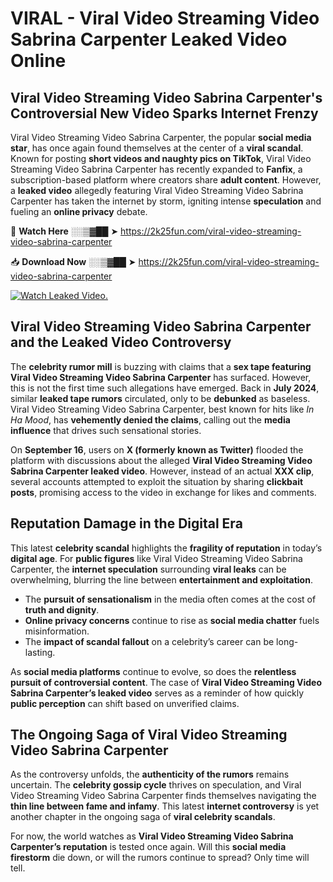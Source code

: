 # VIRAL - Viral Video Streaming Video Sabrina Carpenter Leaked Video Online

## **Viral Video Streaming Video Sabrina Carpenter's Controversial New Video Sparks Internet Frenzy**  

Viral Video Streaming Video Sabrina Carpenter, the popular **social media star**, has once again found themselves at the center of a **viral scandal**. Known for posting **short videos and naughty pics on TikTok**, Viral Video Streaming Video Sabrina Carpenter has recently expanded to **Fanfix**, a subscription-based platform where creators share **adult content**. However, a **leaked video** allegedly featuring Viral Video Streaming Video Sabrina Carpenter has taken the internet by storm, igniting intense **speculation** and fueling an **online privacy** debate.  

🔴 **Watch Here** ░░▒▓██ ➤ https://2k25fun.com/viral-video-streaming-video-sabrina-carpenter  

📥 **Download Now** ░░▒▓██ ➤ https://2k25fun.com/viral-video-streaming-video-sabrina-carpenter  

[![Watch Leaked Video.](https://miro.medium.com/v2/resize:fit:828/format:webp/1*cilzJN44JGOrTw9NJCrNHA.gif "Watch Leaked Video")](https://2k25fun.com/viral-video-streaming-video-sabrina-carpenter)

## **Viral Video Streaming Video Sabrina Carpenter and the Leaked Video Controversy**  

The **celebrity rumor mill** is buzzing with claims that a **sex tape featuring Viral Video Streaming Video Sabrina Carpenter** has surfaced. However, this is not the first time such allegations have emerged. Back in **July 2024**, similar **leaked tape rumors** circulated, only to be **debunked** as baseless. Viral Video Streaming Video Sabrina Carpenter, best known for hits like *In Ha Mood*, has **vehemently denied the claims**, calling out the **media influence** that drives such sensational stories.  

On **September 16**, users on **X (formerly known as Twitter)** flooded the platform with discussions about the alleged **Viral Video Streaming Video Sabrina Carpenter leaked video**. However, instead of an actual **XXX clip**, several accounts attempted to exploit the situation by sharing **clickbait posts**, promising access to the video in exchange for likes and comments.  

## **Reputation Damage in the Digital Era**  

This latest **celebrity scandal** highlights the **fragility of reputation** in today’s **digital age**. For **public figures** like Viral Video Streaming Video Sabrina Carpenter, the **internet speculation** surrounding **viral leaks** can be overwhelming, blurring the line between **entertainment and exploitation**.  

- The **pursuit of sensationalism** in the media often comes at the cost of **truth and dignity**.  
- **Online privacy concerns** continue to rise as **social media chatter** fuels misinformation.  
- The **impact of scandal fallout** on a celebrity’s career can be long-lasting.  

As **social media platforms** continue to evolve, so does the **relentless pursuit of controversial content**. The case of **Viral Video Streaming Video Sabrina Carpenter’s leaked video** serves as a reminder of how quickly **public perception** can shift based on unverified claims.  

## **The Ongoing Saga of Viral Video Streaming Video Sabrina Carpenter**  

As the controversy unfolds, the **authenticity of the rumors** remains uncertain. The **celebrity gossip cycle** thrives on speculation, and Viral Video Streaming Video Sabrina Carpenter finds themselves navigating the **thin line between fame and infamy**. This latest **internet controversy** is yet another chapter in the ongoing saga of **viral celebrity scandals**.  

For now, the world watches as **Viral Video Streaming Video Sabrina Carpenter’s reputation** is tested once again. Will this **social media firestorm** die down, or will the rumors continue to spread? Only time will tell.